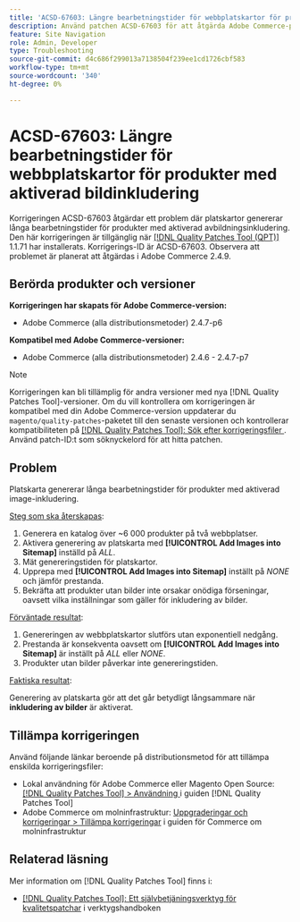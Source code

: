 ```yaml
---
title: 'ACSD-67603: Längre bearbetningstider för webbplatskartor för produkter med aktiverad bildinkludering'
description: Använd patchen ACSD-67603 för att åtgärda Adobe Commerce-problemet där generering av platskartor för produkter med bilder orsakade exponentiell avmattning.
feature: Site Navigation
role: Admin, Developer
type: Troubleshooting
source-git-commit: d4c686f299013a7138504f239ee1cd1726cbf583
workflow-type: tm+mt
source-wordcount: '340'
ht-degree: 0%

---
```



# ACSD-67603: Längre bearbetningstider för webbplatskartor för produkter med aktiverad bildinkludering

Korrigeringen ACSD-67603 åtgärdar ett problem där platskartor genererar långa bearbetningstider för produkter med aktiverad avbildningsinkludering. Den här korrigeringen är tillgänglig när [[!DNL Quality Patches Tool (QPT)]](/help/tools/quality-patches-tool/quality-patches-tool-to-self-serve-quality-patches.md) 1.1.71 har installerats. Korrigerings-ID är ACSD-67603. Observera att problemet är planerat att åtgärdas i Adobe Commerce 2.4.9.

## Berörda produkter och versioner

**Korrigeringen har skapats för Adobe Commerce-version:**

* Adobe Commerce (alla distributionsmetoder) 2.4.7-p6

**Kompatibel med Adobe Commerce-versioner:**

* Adobe Commerce (alla distributionsmetoder) 2.4.6 - 2.4.7-p7

>[!NOTE]
>
>Korrigeringen kan bli tillämplig för andra versioner med nya [!DNL Quality Patches Tool]-versioner. Om du vill kontrollera om korrigeringen är kompatibel med din Adobe Commerce-version uppdaterar du `magento/quality-patches`-paketet till den senaste versionen och kontrollerar kompatibiliteten på [[!DNL Quality Patches Tool]: Sök efter korrigeringsfiler ](https://experienceleague.adobe.com/tools/commerce-quality-patches/index.html). Använd patch-ID:t som söknyckelord för att hitta patchen.

## Problem

Platskarta genererar långa bearbetningstider för produkter med aktiverad image-inkludering.

<u>Steg som ska återskapas</u>:

1. Generera en katalog över ~6 000 produkter på två webbplatser.
1. Aktivera generering av platskarta med **[!UICONTROL Add Images into Sitemap]** inställd på *ALL*.
1. Mät genereringstiden för platskartor.
1. Upprepa med **[!UICONTROL Add Images into Sitemap]** inställt på *NONE* och jämför prestanda.
1. Bekräfta att produkter utan bilder inte orsakar onödiga förseningar, oavsett vilka inställningar som gäller för inkludering av bilder.

<u>Förväntade resultat</u>:

1. Genereringen av webbplatskartor slutförs utan exponentiell nedgång.
1. Prestanda är konsekventa oavsett om **[!UICONTROL Add Images into Sitemap]** är inställt på *ALL* eller *NONE*.
1. Produkter utan bilder påverkar inte genereringstiden.

<u>Faktiska resultat</u>:

Generering av platskarta gör att det går betydligt långsammare när **inkludering av bilder** är aktiverat.

## Tillämpa korrigeringen

Använd följande länkar beroende på distributionsmetod för att tillämpa enskilda korrigeringsfiler:

* Lokal användning för Adobe Commerce eller Magento Open Source: [[!DNL Quality Patches Tool] > Användning ](/help/tools/quality-patches-tool/usage.md) i guiden [!DNL Quality Patches Tool]
* Adobe Commerce om molninfrastruktur: [Uppgraderingar och korrigeringar > Tillämpa korrigeringar](https://experienceleague.adobe.com/docs/commerce-cloud-service/user-guide/develop/upgrade/apply-patches.html) i guiden för Commerce om molninfrastruktur

## Relaterad läsning

Mer information om [!DNL Quality Patches Tool] finns i:

* [[!DNL Quality Patches Tool]: Ett självbetjäningsverktyg för kvalitetspatchar](/help/tools/quality-patches-tool/quality-patches-tool-to-self-serve-quality-patches.md) i verktygshandboken
